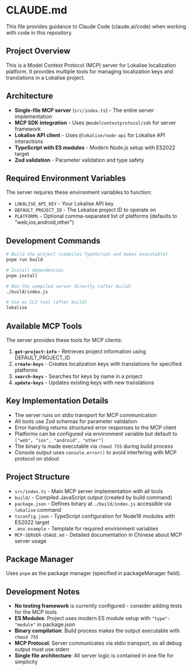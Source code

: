 # CLAUDE.md

This file provides guidance to Claude Code (claude.ai/code) when working with code in this repository.

## Project Overview

This is a Model Context Protocol (MCP) server for Lokalise localization platform. It provides multiple tools for managing localization keys and translations in a Lokalise project.

## Architecture

- **Single-file MCP server** (`src/index.ts`) - The entire server implementation
- **MCP SDK integration** - Uses `@modelcontextprotocol/sdk` for server framework
- **Lokalise API client** - Uses `@lokalise/node-api` for Lokalise API interactions  
- **TypeScript with ES modules** - Modern Node.js setup with ES2022 target
- **Zod validation** - Parameter validation and type safety

## Required Environment Variables

The server requires these environment variables to function:
- `LOKALISE_API_KEY` - Your Lokalise API key
- `DEFAULT_PROJECT_ID` - The Lokalise project ID to operate on
- `PLATFORMS` - Optional comma-separated list of platforms (defaults to "web,ios,android,other")

## Development Commands

```bash
# Build the project (compiles TypeScript and makes executable)
pnpm run build

# Install dependencies
pnpm install

# Run the compiled server directly (after build)
./build/index.js

# Use as CLI tool (after build)
lokalise
```

## Available MCP Tools

The server provides these tools for MCP clients:

1. **`get-project-info`** - Retrieves project information using DEFAULT_PROJECT_ID
2. **`create-keys`** - Creates localization keys with translations for specified platforms
3. **`search-keys`** - Searches for keys by name in a project
4. **`update-keys`** - Updates existing keys with new translations

## Key Implementation Details

- The server runs on stdio transport for MCP communication
- All tools use Zod schemas for parameter validation
- Error handling returns structured error responses to the MCP client
- Platforms can be configured via environment variable but default to `["web", "ios", "android", "other"]`
- The binary is made executable via `chmod 755` during build process
- Console output uses `console.error()` to avoid interfering with MCP protocol on stdout

## Project Structure

- `src/index.ts` - Main MCP server implementation with all tools
- `build/` - Compiled JavaScript output (created by build command)
- `package.json` - Defines binary at `./build/index.js` accessible via `lokalise` command
- `tsconfig.json` - TypeScript configuration for Node16 modules with ES2022 target
- `.env.example` - Template for required environment variables
- `MCP-SERVER-USAGE.md` - Detailed documentation in Chinese about MCP server usage

## Package Manager

Uses `pnpm` as the package manager (specified in packageManager field).

## Development Notes

- **No testing framework** is currently configured - consider adding tests for the MCP tools
- **ES Modules**: Project uses modern ES module setup with `"type": "module"` in package.json
- **Binary compilation**: Build process makes the output executable with `chmod 755`
- **MCP Protocol**: Server communicates via stdio transport, so all debug output must use stderr
- **Single file architecture**: All server logic is contained in one file for simplicity